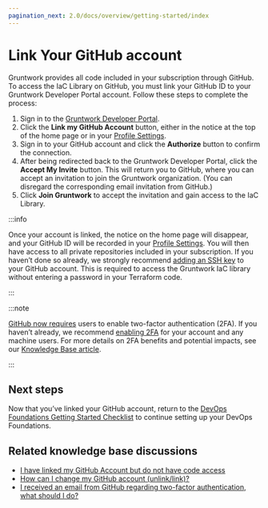 ```yaml
---
pagination_next: 2.0/docs/overview/getting-started/index
---
```


# Link Your GitHub account

Gruntwork provides all code included in your subscription through GitHub. To access the IaC Library on GitHub, you must link your GitHub ID to your Gruntwork Developer Portal account. Follow these steps to complete the process:

1. Sign in to the [Gruntwork Developer Portal](https://app.gruntwork.io).
2. Click the **Link my GitHub Account** button, either in the notice at the top of the home page or in your [Profile Settings](https://app.gruntwork.io/settings/profile).
3. Sign in to your GitHub account and click the **Authorize** button to confirm the connection.
4. After being redirected back to the Gruntwork Developer Portal, click the **Accept My Invite** button. This will return you to GitHub, where you can accept an invitation to join the Gruntwork organization. (You can disregard the corresponding email invitation from GitHub.)
5. Click **Join Gruntwork** to accept the invitation and gain access to the IaC Library.

:::info

Once your account is linked, the notice on the home page will disappear, and your GitHub ID will be recorded in your [Profile Settings](https://app.gruntwork.io/settings/profile). You will then have access to all private repositories included in your subscription. If you haven’t done so already, we strongly recommend [adding an SSH key](https://docs.github.com/en/authentication/connecting-to-github-with-ssh/generating-a-new-ssh-key-and-adding-it-to-the-ssh-agent) to your GitHub account. This is required to access the Gruntwork IaC library without entering a password in your Terraform code.

:::

:::note

[GitHub now requires](https://github.blog/2023-03-09-raising-the-bar-for-software-security-github-2fa-begins-march-13) users to enable two-factor authentication (2FA). If you haven’t already, we recommend [enabling 2FA](https://docs.github.com/en/authentication/securing-your-account-with-two-factor-authentication-2fa/configuring-two-factor-authentication) for your account and any machine users. For more details on 2FA benefits and potential impacts, see our [Knowledge Base article](https://github.com/orgs/gruntwork-io/discussions/764).

:::


## Next steps

Now that you’ve linked your GitHub account, return to the [DevOps Foundations Getting Started Checklist](/2.0/docs/overview/getting-started/index.md) to continue setting up your DevOps Foundations.

## Related knowledge base discussions

- [I have linked my GitHub Account but do not have code access](https://github.com/orgs/gruntwork-io/discussions/715)
- [How can I change my GitHub account (unlink/link)?](https://github.com/orgs/gruntwork-io/discussions/713)
- [I received an email from GitHub regarding two-factor authentication, what should I do?](https://github.com/orgs/gruntwork-io/discussions/764)

